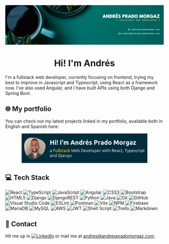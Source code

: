 <img src="/assets/banner.png">

<h1 align="center">Hi! I'm Andrés</h1>
I'm a fullstack web developer, currently focusing on frontend, trying my best to improve in Javascript and Typescript, using React as a framework now. I've also used Angular, and I have built APIs using both Django and Spring Boot.

## 🌐 My portfolio
You can check out my latest projects linked in my portfolio, available both in English and Spanish here:

<p align="center">
    <a href="https://andrespradomorgaz.com" ><img src="/assets/portfolio.png" height="auto" width="400px"></a>
</p>

## 💻 Tech Stack
![React](https://img.shields.io/badge/react-%2320232a.svg?logo=react&logoColor=%2361DAFB)
![TypeScript](https://img.shields.io/badge/typescript-%23007ACC.svg?logo=typescript&logoColor=white)
![JavaScript](https://img.shields.io/badge/javascript-%23323330.svg?logo=javascript&logoColor=%23F7DF1E)
![Angular](https://img.shields.io/badge/angular-%23DD0031.svg?logo=angular&logoColor=white)
![CSS3](https://img.shields.io/badge/css3-%231572B6.svg?logo=css3&logoColor=white)
![Bootstrap](https://img.shields.io/badge/bootstrap-%238511FA.svg?logo=bootstrap&logoColor=white)
![HTML5](https://img.shields.io/badge/html5-%23E34F26.svg?logo=html5&logoColor=white)
![Django](https://img.shields.io/badge/django-%23092E20.svg?logo=django&logoColor=white)
![DjangoREST](https://img.shields.io/badge/DJANGO-REST-ff1709?logo=django&logoColor=white&color=ff1709&labelColor=gray)
![Python](https://img.shields.io/badge/python-3670A0?logo=python&logoColor=ffdd54)
![Java](https://img.shields.io/badge/java-%23ED8B00.svg?logo=openjdk&logoColor=white)
![Git](https://img.shields.io/badge/git-%23F05033.svg?logo=git&logoColor=white)
![GitHub](https://img.shields.io/badge/github-%23121011.svg?logo=github&logoColor=white)
![Visual Studio Code](https://img.shields.io/badge/Visual%20Studio%20Code-0078d7.svg?logo=visual-studio-code&logoColor=white)
![ESLint](https://img.shields.io/badge/ESLint-4B3263?logo=eslint&logoColor=white)
![Postman](https://img.shields.io/badge/Postman-FF6C37?logo=postman&logoColor=white)
![Vite](https://img.shields.io/badge/vite-%23646CFF.svg?logo=vite&logoColor=white)
![NPM](https://img.shields.io/badge/NPM-%23CB3837.svg?logo=npm&logoColor=white)
![Firebase](https://img.shields.io/badge/firebase-a08021?logo=firebase&logoColor=ffcd34)
![MariaDB](https://img.shields.io/badge/MariaDB-003545?logo=mariadb&logoColor=white)
![MySQL](https://img.shields.io/badge/mysql-4479A1.svg?logo=mysql&logoColor=white)
![AWS](https://img.shields.io/badge/AWS-%23FF9900.svg?logo=amazon-aws&logoColor=white)
![JWT](https://img.shields.io/badge/JWT-black?logo=JSON%20web%20tokens)
![Shell Script](https://img.shields.io/badge/shell_script-%23121011.svg?logo=gnu-bash&logoColor=white)
![Trello](https://img.shields.io/badge/Trello-%23026AA7.svg?logo=Trello&logoColor=white)
![Markdown](https://img.shields.io/badge/markdown-%23000000.svg?logo=markdown&logoColor=white)

## 💬 Contact
Hit me up in [![LinkedIn](https://img.shields.io/badge/LinkedIn-%230077B5.svg?logo=linkedin&logoColor=white)](https://linkedin.com/in/apradomorgaz) or mail me at <a href="mailto:andres@andrespradomorgaz.com">andres@andrespradomorgaz.com</a>.